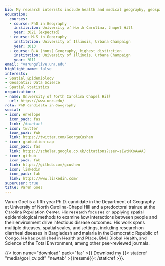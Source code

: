 ```yaml
---
bio: My research interests include health and medical geography, geospatial data science, and spatial statistics.
education:
  courses:
  - course: PhD in Geography
    institution: University of North Carolina, Chapel Hill
    year: 2021 (expected)
  - course: M.S in Geography
    institution: University of Illinois, Urbana Champaign
    year: 2013
  - course: B.A (hons) Geography, highest distinction
    institution: University of Illinois, Urbana Champaign
    year: 2011
email: "varung@live.unc.edu"
highlight_name: false
interests:
- Spatial Epidemiology
- Geospatial Data Science
- Spatial Statistics
organizations:
- name: University of North Carolina Chapel Hill
  url: https://www.unc.edu/
role: PhD Candidate in Geography
social:
- icon: envelope
  icon_pack: fas
  link: /#contact
- icon: twitter
  icon_pack: fab
  link: https://twitter.com/GeorgeCushen
- icon: graduation-cap
  icon_pack: fas
  link: https://scholar.google.co.uk/citations?user=sIwtMXoAAAAJ
- icon: github
  icon_pack: fab
  link: https://github.com/gcushen
- icon: linkedin
  icon_pack: fab
  link: https://www.linkedin.com/
superuser: true
title: Varun Goel
---
```


Varun Goel is a fifth year Ph.D. candidate in the Department of Geography at University of North Carolina-Chapel Hill and a predoctoral trainee at the Carolina Population Center. His research focuses on applying spatial epidemiological methods to examine how interactions between people and their environment drive infectious disease outcomes. His work spans multiple diseases, spatial scales, and settings, including research on diarrheal diseases in Bangladesh and malaria in the Democratic Republic of Congo. He has published in Health and Place, BMJ Global Health, and Science of the Total Environment, among other peer-reviewed journals.

{{< icon name="download" pack="fas" >}} Download my {{< staticref "media/goel_cv.pdf" "newtab" >}}resumé{{< /staticref >}}.
